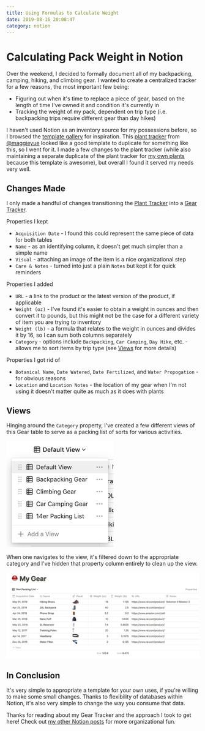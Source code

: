 ```yaml
---
title: Using Formulas to Calculate Weight
date: 2019-08-16 20:08:47
category: notion
---
```


# Calculating Pack Weight in Notion

Over the weekend, I decided to formally document all of my backpacking, camping, hiking, and climbing gear. I wanted to create a centralized tracker for a few reasons, the most important few being:

- Figuring out when it's time to replace a piece of gear, based on the length of time I've owned it and condition it's currently in
- Tracking the weight of my pack, dependent on trip type (i.e. backpacking trips require different gear than day hikes)

I haven't used Notion as an inventory source for my possessions before, so I browsed the [template gallery](https://www.notion.so/Notion-Template-Gallery-181e961aeb5c4ee6915307c0dfd5156d) for inspiration. This [plant tracker](https://www.notion.so/Plant-tracker-faafcfcf6a9d4f10b579d9351ecaaebc) from [@maggieyue](https://twitter.com/yuemaggie) looked like a good template to duplicate for something like this, so I went for it. I made a few changes to the plant tracker (while also maintaining a separate duplicate of the plant tracker for [my own plants](https://www.notion.so/kalestew/Plants-3e733a7a27e248c79f22042032411a7b) because this template is awesome), but overall I found it served my needs very well.

## Changes Made

I only made a handful of changes transitioning the [Plant Tracker](https://www.notion.so/Plant-tracker-faafcfcf6a9d4f10b579d9351ecaaebc) into a [Gear Tracker](https://www.notion.so/kalestew/abebdb4997514ef8882e13b1d00baebf?v=6691b68442e64533a85138d04b75912d).

Properties I kept

- `Acquisition Date` - I found this could represent the same piece of data for both tables
- `Name` - as an identifying column, it doesn't get much simpler than a simple name
- `Visual` - attaching an image of the item is a nice organizational step
- `Care & Notes` - turned into just a plain `Notes` but kept it for quick reminders

Properties I added

- `URL` - a link to the product or the latest version of the product, if applicable
- `Weight (oz)` - I've found it's easier to obtain a weight in ounces and then convert it to pounds, but this might not be the case for a different variety of item you are trying to inventory
- `Weight (lb)` - a formula that relates to the weight in ounces and divides it by 16, so I can sum both columns separately
- `Category` - options include `Backpacking`, `Car Camping`, `Day Hike`, etc. - allows me to sort items by trip type (see [Views](#views) for more details)

Properties I got rid of

- `Botanical Name`, `Date Watered`, `Date Fertilized`, and `Water Propogation` - for obvious reasons
- `Location` and `Location Notes` - the location of my gear when I'm not using it doesn't matter quite as much as it does with plants

## Views

Hinging around the `Category` property, I've created a few different views of this Gear table to serve as a packing list of sorts for various activities.

![List of views](./images/gear-views.png)

When one navigates to the view, it's filtered down to the appropriate category and I've hidden that property column entirely to clean up the view.

![14er packing list](./images/gear-14er-list.png)

## In Conclusion

It's very simple to appropriate a template for your own uses, if you're willing to make some small changes. Thanks to flexibility of databases within Notion, it's also very simple to change the way you consume that data.

Thanks for reading about my Gear Tracker and the approach I took to get here! Check out [my other Notion posts](https://www.kyliestewart.tech/blog) for more organizational fun.
